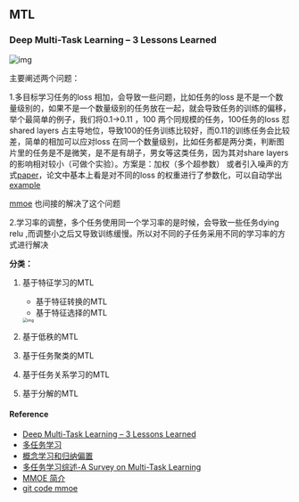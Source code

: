 ## MTL

### Deep Multi-Task Learning – 3 Lessons Learned

![img](D:\gitrep\ml_theory\ml\多任务.assets\mtl-300x248.png)



主要阐述两个问题：

1.多目标学习任务的loss 相加，会导致一些问题，比如任务的loss 是不是一个数量级别的，如果不是一个数量级别的任务放在一起，就会导致任务的训练的偏移，举个最简单的例子，我们将0.1->0.11 ，100 两个同规模的任务，100任务的loss 怼shared layers 占主导地位，导致100的任务训练比较好，而0.11的训练任务会比较差，简单的相加可以应对loss 在同一个数量级别，比如任务都是两分类，判断图片里的任务是不是微笑，是不是有胡子，男女等这类任务，因为其对share layers 的影响相对较小（可做个实验）。方案是：加权（多个超参数） 或者引入噪声的方式[paper](https://arxiv.org/abs/1705.07115)，论文中基本上看是对不同的loss 的权重进行了参数化，可以自动学出[example](https://github.com/yaringal/multi-task-learning-example)

[mmoe](https://zhuanlan.zhihu.com/p/55752344?edition=yidianzixun&utm_source=yidianzixun&yidian_docid=0LC8kTgk) 也间接的解决了这个问题

2.学习率的调整，多个任务使用同一个学习率的是时候，会导致一些任务dying relu ,而调整小之后又导致训练缓慢。所以对不同的子任务采用不同的学习率的方式进行解决

**分类：**

1. 基于特征学习的MTL

   - 基于特征转换的MTL
   - 基于特征选择的MTL

   <img src="D:\gitrep\ml_theory\ml\多任务.assets\v2-494b6bc474d62430381259fee9ac9245_1440w.jpg" alt="img" style="zoom:50%;" />

2. 基于低秩的MTL

3. 基于任务聚类的MTL

4. 基于任务关系学习的MTL

5. 基于分解的MTL

#### Reference

- [Deep Multi-Task Learning – 3 Lessons Learned](https://engineering.taboola.com/deep-multi-task-learning-3-lessons-learned/)
- [多任务学习](https://blog.csdn.net/xuluohongshang/article/details/79044325)
- [概念学习和归纳偏置](https://blog.51cto.com/underthehood/590838)
- [多任务学习综述-A Survey on Multi-Task Learning](https://zhuanlan.zhihu.com/p/67524006)
- [MMOE 简介](https://zhuanlan.zhihu.com/p/55752344?edition=yidianzixun&utm_source=yidianzixun&yidian_docid=0LC8kTgk)
- [git code mmoe](https://github.com/drawbridge/keras-mmoe)